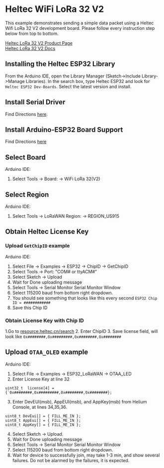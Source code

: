 # Heltec WiFi LoRa 32 V2 

This example demonstrates sending a simple data packet using a Heltec Wifi LoRa 32 V2 development board. Please follow every instruction step below from top to bottom.

[Heltec LoRa 32 V2 Product Page](https://heltec.org/project/wifi-lora-32/)  
[Heltec LoRa 32 V2 Docs](https://heltec-automation-docs.readthedocs.io/en/latest/esp32/index.html)

## Installing the Heltec ESP32 Library

From the Arduino IDE, open the Library Manager (Sketch->Include Library->Manage Libraries). In the search box, type Heltec ESP32 and look for `Heltec ESP32 Dev-Boards`. Select the latest version and install.

## Install Serial Driver
Find Directions [here](https://heltec-automation-docs.readthedocs.io/en/latest/general/establish_serial_connection.html).

## Install Arduino-ESP32 Board Support
Find Directions [here](https://heltec-automation-docs.readthedocs.io/en/latest/esp32+arduino/quick_start.html#via-arduino-board-manager)

## Select Board
Arduino IDE:  
1. Select Tools -> Board: -> WiFi LoRa 32(V2)

## Select Region
Arduino IDE:  
1. Select Tools -> LoRaWAN Region: -> REGION_US915

## Obtain Heltec License Key

### Upload `GetChipID` example
Arduino IDE:  
1. Select File -> Examples -> ESP32 -> ChipID -> GetChipID  
2. Select Tools -> Port: "COM# or ttyACM#"  
3. Select Sketch -> Upload 
4. Wait for Done uploading message
5. Select Tools -> Serial Monitor
Serial Monitor Window
1. Select 115200 baud from bottom right dropdown.
2. You should see something that looks like this every second `ESP32 Chip ID = ############`  
3. Save this Chip ID

### Obtain License Key with Chip ID
1.Go to [resource.heltec.cn/search](http://resource.heltec.cn/search)
2. Enter ChipID
3. Save license field, will look like `0x########,0x#########,0x########,0x########`	

## Upload `OTAA_OLED` example
Arduino IDE:  
1. Select File -> Examples -> ESP32_LoRaWAN -> OTAA_LED
2. Enter License Key at line 32 
```
uint32_t  license[4] = {`0x########,0x#########,0x########,0x########};
```
3. Enter DevEUI(msb), AppEUI(msb), and AppKey(msb) from Helium Console, at lines 34,35,36.
```
uint8_t DevEui[] = { FILL_ME_IN };
uint8_t AppEui[] = { FILL_ME_IN };
uint8_t AppKey[] = { FILL_ME_IN };
```
4. Select Sketch -> Upload.
5. Wait for Done uploading message
6. Select Tools -> Serial Monitor
Serial Monitor Window
1. Select 115200 baud from bottom right dropdown.
2. Wait for device to successfully join, may take 1-3 min, and show several failures. Do not be alarmed by the failures, it is expected.
